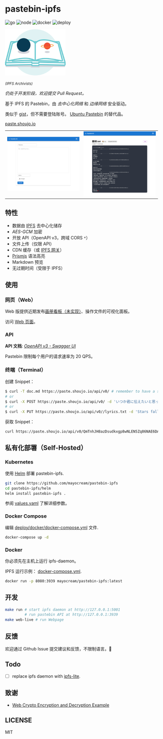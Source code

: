 # pastebin-ipfs
![go](https://github.com/mayocream/pastebin-ipfs/actions/workflows/go.yml/badge.svg)
![node](https://github.com/mayocream/pastebin-ipfs/actions/workflows/node.yml/badge.svg)
![docker](https://github.com/mayocream/pastebin-ipfs/actions/workflows/docker.yml/badge.svg)
![deploy](https://github.com/mayocream/pastebin-ipfs/actions/workflows/deploy.yml/badge.svg)

<img width="200px" src="./docs/images/ipfs-archivists.svg" />

<small>_(IPFS Archivists)_</small>    

*仍处于开发阶段，欢迎提交 Pull Request。*

基于 IPFS 的 Pastebin，由 _去中心化网络_ 和 _边缘网络_ 安全驱动。

类似于 [gist](https://gist.github.com/)，但不需要登陆账号。
[Ubuntu Pastebin](https://paste.ubuntu.com/) 的替代品。

[paste.shoujo.io](https://paste.shoujo.io)

<table>
  <td><img width="500px" src="./docs/images/index.png" /></td>
  <td><img width="500px" src="./docs/images/view.png" /></td>
</table>
         
## 特性

<!-- - [Gallery](https://paste.shoujo.io/gallery) shows *Public* snippets -->
- 数据由 [IPFS](https://ipfs.io/) 去中心化储存
- *AES-GCM* 加密
- 开放 API（OpenAPI v3，跨域 CORS `*`）
- 文件上传（仅限 API）
- CDN 缓存（或 [IPFS 网关](https://cloudflare-ipfs.com)）
- [Prismjs](https://github.com/PrismJS/prism) 语法高亮
- Markdown 预览
- 无过期时间（受限于 IPFS）

## 使用

### 网页（Web）

Web 版提供近期发布[画册看板（未实现）](https://paste.shoujo.io/gallery)、操作文件的可视化面板。

访问 [Web 页面](https://paste.shoujo.io)。

### API

**API 文档**: [*OpenAPI v3 - Swagger UI*](https://mayocream.github.io/pastebin-ipfs/api/)    

Pastebin 限制每个用户的请求速率为 20 QPS。

### 终端（Terminal）

创建 Snippet：

```bash
$ curl -T doc.md https://paste.shoujo.io/api/v0/ # remember to have a slash '/' at the end
# or
$ curl -X POST https://paste.shoujo.io/api/v0/ -d 'いつか君に伝えたいと思っていた気持ちは'
# or
$ curl -X PUT https://paste.shoujo.io/api/v0//lyrics.txt -d 'Stars fall, birds sleep'
```

获取 Snippet：

```bash
curl https://paste.shoujo.io/api/v0/QmTnhJH8azDsudkxgp8wNLEN5Zq86NAE6DAkzwGBDpaQ6Z/plain.txt
```

## 私有化部署（Self-Hosted）

### Kubernetes

使用 [Helm](https://helm.sh/) 部署 pastebin-ipfs.

```bash
git clone https://github.com/mayocream/pastebin-ipfs
cd pastebin-ipfs/helm
helm install pastebin-ipfs .
```

参阅 [values.yaml](./helm/values.yaml) 了解详细参数。

### Docker Compose

编辑 [deploy/docker/docker-compose.yml](https://github.com/mayocream/pastebin-ipfs/blob/main/deploy/docker/docker-compose.yml) 文件.

```bash
docker-compose up -d
```

### Docker

你必须先在主机上运行 ipfs-daemon。

IPFS 运行示例： [docker-compose.yml](https://github.com/mayocream/pastebin-ipfs/blob/main/docker-compose.yml).

```bash
docker run -p 8080:3939 mayocream/pastebin-ipfs:latest
```

## 开发

```bash
make run # start ipfs daemon at http://127.0.0.1:5001
         # run pastebin API at http://127.0.0.1:3939
make web-live # run Webpage
```

## 反馈

欢迎通过 Github Issue 提交建议和反馈，不限制语言。🧐

## Todo

- [ ] replace ipfs daemon with [ipfs-lite](github.com/hsanjuan/ipfs-lite).

## 致谢

- [Web Crypto Encryption and Decryption Example](https://github.com/bradyjoslin/webcrypto-example)

## LICENSE

MIT
